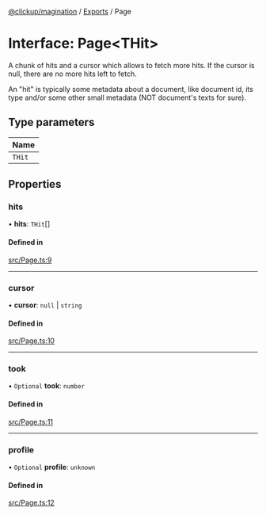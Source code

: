 [@clickup/magination](../README.md) / [Exports](../modules.md) / Page

# Interface: Page<THit\>

A chunk of hits and a cursor which allows to fetch more hits. If the cursor
is null, there are no more hits left to fetch.

An "hit" is typically some metadata about a document, like document id, its
type and/or some other small metadata (NOT document's texts for sure).

## Type parameters

| Name |
| :------ |
| `THit` |

## Properties

### hits

• **hits**: `THit`[]

#### Defined in

[src/Page.ts:9](https://github.com/clickup/magination/blob/master/src/Page.ts#L9)

___

### cursor

• **cursor**: ``null`` \| `string`

#### Defined in

[src/Page.ts:10](https://github.com/clickup/magination/blob/master/src/Page.ts#L10)

___

### took

• `Optional` **took**: `number`

#### Defined in

[src/Page.ts:11](https://github.com/clickup/magination/blob/master/src/Page.ts#L11)

___

### profile

• `Optional` **profile**: `unknown`

#### Defined in

[src/Page.ts:12](https://github.com/clickup/magination/blob/master/src/Page.ts#L12)
